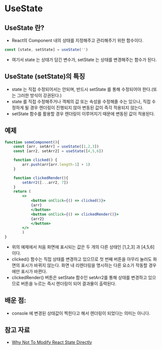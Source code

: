 # UseState

## UseState 란?
- React의 Component 내의 상태를 지정해주고 관리해주기 위한 함수이다. 
```jsx
const [state, setState] = useState('')
```
- 여기서 state 는 상태가 담긴 변수가, setState 는 상태를 변경해주는 함수가 된다.

## UseState (setState)의 특징
- state 는 직접 수정되어서는 안되며, 반드시 setState 를 통해 수정되어야 한다.(또는 그러한 방식이 강권된다.)
- state 를 직접 수정해주거나 객체의 값 또는 속성을 수정해줄 수는 있으나, 직접 수정하게 될 경우 렌더링이 진행되지 않아 변동된 값이 즉각 적용되지 않는다. 
- setState 함수를 활용할 경우 렌더링이 이루어지기 때문에 변동된 값이 적용된다.

## 예제
```jsx
function someComponent(){
	const [arr, setArr] = useState([1,2,3])
	const [arr2, setArr2] = useState([4,5,6])

	function clicked() {
		arr.push(arr[arr.length-1] + 1)
	}

	function clickedRender(){
		setArr2([...arr2, 7])
	}
	return (
		<>
			<button onClick={() => clicked()}>
			{arr}
			</button>
			<button onClick={() => clickedRender()}>
			{arr2}
			</button>
		</>
		)
}
```
- 위의 예제에서 처음 화면에 표시되는 값은 두 개의 다른 상태인 [1,2,3] 과 [4,5,6] 이다.
- clicked() 함수는 직접 상태를 변경하고 있으므로 첫 번째 버튼을 아무리 눌러도 화면의 표시가 바뀌지 않는다. 화면 내 리렌더링을 명시하는 다른 요소가 작동할 경우에만 표시가 바뀐다.
- clickedRender() 버튼은 setState 함수인 setArr2를 통해 상태를 변경하고 있으므로 버튼을 누르는 즉시 렌더링이 되어 결과물이 출력된다. 

## 배운 점:
- console 에 변경된 상태값이 찍힌다고 해서 렌더링이 되었다는 의미는 아니다.

## 참고 자료
- [Why Not To Modify React State Directly](https://daveceddia.com/why-not-modify-react-state-directly/)
